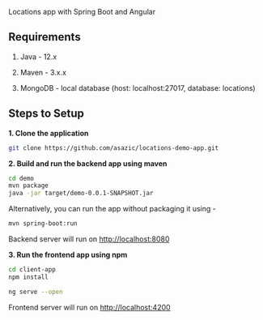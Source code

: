 Locations app with Spring Boot and Angular 

## Requirements

1. Java - 12.x

2. Maven - 3.x.x

3. MongoDB - local database (host: localhost:27017, database: locations)

## Steps to Setup

**1. Clone the application**

```bash
git clone https://github.com/asazic/locations-demo-app.git
```

**2. Build and run the backend app using maven**

```bash
cd demo
mvn package
java -jar target/demo-0.0.1-SNAPSHOT.jar
```

Alternatively, you can run the app without packaging it using -

```bash
mvn spring-boot:run
```

Backend server will run on <http://localhost:8080>


**3. Run the frontend app using npm**

```bash
cd client-app
npm install
```

```bash
ng serve --open
```

Frontend server will run on <http://localhost:4200>